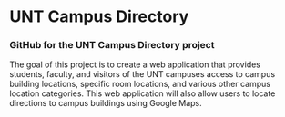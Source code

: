 # UNT Campus Directory
### GitHub for the UNT Campus Directory project

The goal of this project is to create a web application that provides students, faculty, and visitors of the UNT campuses access to campus building locations, specific room locations, and various other campus location categories. This web application will also allow users to locate directions to campus buildings using Google Maps.
